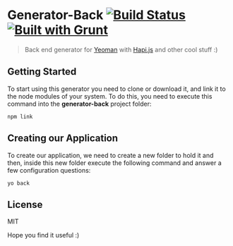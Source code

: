 # Generator-Back [![Build Status](https://secure.travis-ci.org/timbergus/generator-back.png?branch=master)](https://travis-ci.org/timbergus/generator-back) [![Built with Grunt](https://cdn.gruntjs.com/builtwith.png)](http://gruntjs.com/)

> Back end generator for [Yeoman](http://yeoman.io) with [Hapi.js](http://hapijs.com/) and other cool stuff :)

## Getting Started

To start using this generator you need to clone or download it, and link it to the node modules of your system. To do this, you need to execute this command into the __generator-back__ project folder:

```
npm link
```

## Creating our Application

To create our application, we need to create a new folder to hold it and then, inside this new folder execute the following command and answer a few configuration questions:

```
yo back
```

## License

MIT

Hope you find it useful :)